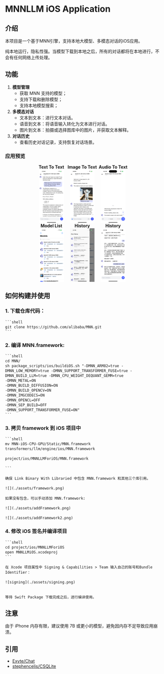 # MNNLLM iOS Application

## 介绍

本项目是一个基于MNN引擎，支持本地大模型、多模态对话的iOS应用。

纯本地运行，隐私性强。当模型下载到本地之后，所有的对话都将在本地进行，不会有任何网络上传处理。


## 功能

1. **模型管理**
    - 获取 MNN 支持的模型；
    - 支持下载和删除模型；
    - 支持本地模型搜索；
2. **多模态对话**
    - 文本到文本：进行文本对话。
    - 语音到文本：将语音输入转化为文本进行对话。
    - 图片到文本：拍摄或选择图库中的图片，并获取文本解释。
3. **对话历史**
    - 查看历史对话记录，支持恢复对话场景。

### 应用预览

<div style="display: flex; justify-content: center; align-items: center; text-align: center; width: 100%;">

<div style="flex: 0 0 20%; display: flex; flex-direction: column; align-items: center;">
<p style="margin: 0; font-weight: bold;">Text To Text</p>
<img alt="Icon" style="width: 80%;" src="./assets/text.PNG">
</div>

<div style="flex: 0 0 20%; display: flex; flex-direction: column; align-items: center;">
<p style="margin: 0; font-weight: bold;">Image To Text</p>
<img alt="Icon" style="width: 80%;" src="./assets/image.PNG">
</div>

<div style="flex: 0 0 20%; display: flex; flex-direction: column; align-items: center;">
<p style="margin: 0; font-weight: bold;">Audio To Text</p>
<img alt="Icon" style="width: 80%;" src="./assets/audio.PNG">
</div>

</div>

<div style="display: flex; justify-content: center; align-items: center; text-align: center; width: 100%;">

<div style="flex: 0 0 20%; display: flex; flex-direction: column; align-items: center;">
<p style="margin: 0; font-weight: bold;">Model List</p>
<img alt="Icon" style="width: 80%;" src="./assets/list.PNG">
</div>

<div style="flex: 0 0 20%; display: flex; flex-direction: column; align-items: center;">
<p style="margin: 0; font-weight: bold;">History</p>
<img alt="Icon" style="width: 80%;" src="./assets/history2.PNG">
</div>

<div style="flex: 0 0 20%; display: flex; flex-direction: column; align-items: center;">
<p style="margin: 0; font-weight: bold;">History</p>
<img alt="Icon" style="width: 80%;" src="./assets/history.PNG">
</div>

</div>


## 如何构建并使用

### 1. 下载仓库代码：

    ```shell
    git clone https://github.com/alibaba/MNN.git
    ```

### 2. 编译 MNN.framework:

    ```shell
    cd MNN/
    sh package_scripts/ios/buildiOS.sh "-DMNN_ARM82=true -DMNN_LOW_MEMORY=true -DMNN_SUPPORT_TRANSFORMER_FUSE=true -DMNN_BUILD_LLM=true -DMNN_CPU_WEIGHT_DEQUANT_GEMM=true
    -DMNN_METAL=ON
    -DMNN_BUILD_DIFFUSION=ON
    -DMNN_BUILD_OPENCV=ON
    -DMNN_IMGCODECS=ON
    -DMNN_OPENCL=OFF
    -DMNN_SEP_BUILD=OFF
    -DMNN_SUPPORT_TRANSFORMER_FUSE=ON"
    ```

### 3. 拷贝 framework 到 iOS 项目中

    ```shell
    mv MNN-iOS-CPU-GPU/Static/MNN.framework transformers/llm/engine/ios/MNN.framework
    
    project/ios/MNNLLMForiOS/MNN.framework

    ```

    确保 Link Binary With Libraried 中包含 MNN.framework 和其他三个库引用。
    
    ![](./assets/framework.png)

    如果没有包含，可以手动添加 MNN.framework:

    ![](./assets/addFramework.png)

    ![](./assets/addFramework2.png)

    
### 4. 修改 iOS 签名并编译项目
    
    ```shell
    cd project/ios/MNNLLMForiOS
    open MNNLLMiOS.xcodeproj
    ```

    在 Xcode 项目属性中 Signing & Capabilities > Team 输入自己的账号和Bundle Identifier：
    
    ![signing](./assets/signing.png)


    等待 Swift Package 下载完成之后，进行编译使用。

## 注意
由于 iPhone 内存有限，建议使用 7B 或更小的模型，避免因内存不足导致应用崩溃。

## 引用

- [Exyte/Chat](https://github.com/exyte/Chat)
- [stephencelis/CSQLite](https://github.com/stephencelis/SQLite.swift)